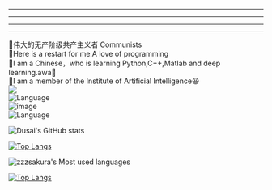 <!--
-->
--------------------------------------------------------------------------------------------------------------------------------------------------------
--------------------------------------------------------------------------------------------------------------------------------------------------------
--------------------------                                    -------------------------                   ----------------------------------------------
--------------------------------------------------------------------------------------------------------------------------------------------------------



🥇伟大的无产阶级共产主义者 Communists  
📝Here is a restart for me.A love of programming  
📝I am a Chinese，who is learning Python,C++,Matlab and deep learning.awa🍿  
📝I am a member of the Institute of Artificial Intelligence😆  
![](https://img.shields.io/badge/python-3.9-orange?style=for-the-badge&logo=python&logoColor=orange)  
![Language](https://img.shields.io/badge/language-c++-brightgreen)  
![image](https://github.com/zzzsakura/zzzsakura/assets/147756443/f05daef2-c4b3-45f7-9fc4-b2d7be839c8d)  
![Language](https://img.shields.io/badge/method-deep_learning-brightblue)  

![Dusai's GitHub stats](https://github-readme-stats.vercel.app/api?username=zzzsakura&show_icons=true&theme=radical)  


[![Top Langs](https://github-readme-stats.vercel.app/api/top-langs/?username=zzzsakura&layout=compact)](https://github.com/anuraghazra/github-readme-stats)  


![zzzsakura's Most used languages](https://github-readme-stats.vercel.app/api/top-langs/?username=zzzsakura&layout=compact&hide_border=true&langs_count=10)

[![Top Langs](https://github-readme-stats.vercel.app/api/top-langs/?username=zzzsakura&layout=pie)](https://github.com/anuraghazra/github-readme-stats)


<!--START_SECTION:waka-->  



<!--END_SECTION:waka-->
